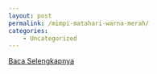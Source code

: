 ```yaml
---
layout: post
permalink: /mimpi-matahari-warna-merah/
categories:
    - Uncategorized
---
```


[Baca Selengkapnya](/03)